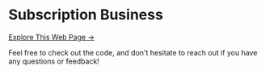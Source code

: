 # Subscription Business

[Explore This Web Page → ](https://technoid583.github.io/sub-business-landing/)

Feel free to check out the code, and don't hesitate to reach out if you have any questions or feedback!
